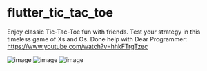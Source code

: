 # flutter_tic_tac_toe

Enjoy classic Tic-Tac-Toe fun with friends. Test your strategy in this timeless game of Xs and Os. Done help with Dear Programmer: https://www.youtube.com/watch?v=hhkFTrgTzec  


![image](https://github.com/Viiuska/flutter_tic_tac_toe/assets/87257685/fdfa8f79-73b4-40d9-a261-189664b3d519)  ![image](https://github.com/Viiuska/flutter_tic_tac_toe/assets/87257685/acd615fa-deb9-4ab4-92c9-e65e6ffd38c6)  ![image](https://github.com/Viiuska/flutter_tic_tac_toe/assets/87257685/0016680e-c46c-4702-a2c8-1173f2550d1b)


